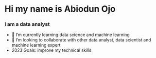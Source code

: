 # Hi my name is Abiodun Ojo
### **I am a data analyst**

- 🌱 I’m currently learning data science and machine learning
- 👯 I’m looking to collaborate with other data analyst, data scientist and machine learning expert
- 2023 Goals: improve my technical skills 

<!--
**AbiodunAnalyst/AbiodunAnalyst** is a ✨ _special_ ✨ repository because its `README.md` (this file) appears on your GitHub profile.

Here are some ideas to get you started:

- 🔭 I’m currently working on ...
- 🌱 I’m currently learning ...
- 👯 I’m looking to collaborate on ...
- 🤔 I’m looking for help with ...
- 💬 Ask me about ...
- 📫 How to reach me: ...
- 😄 Pronouns: ...
- ⚡ Fun fact: ...
-->
